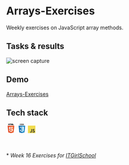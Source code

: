 # Arrays-Exercises
Weekly exercises on JavaScript array methods.

## Tasks & results
<img width="45%" alt="screen capture" src="../main/assets/img/captureweb.jpeg">

## Demo
[Arrays-Exercises]

## Tech stack
<code><img height="25" src="https://raw.githubusercontent.com/github/explore/80688e429a7d4ef2fca1e82350fe8e3517d3494d/topics/html/html.png"></code>
<code><img height="25" src="https://raw.githubusercontent.com/github/explore/80688e429a7d4ef2fca1e82350fe8e3517d3494d/topics/css/css.png"></code>
<code><img height="20" src="https://raw.githubusercontent.com/github/explore/80688e429a7d4ef2fca1e82350fe8e3517d3494d/topics/javascript/javascript.png"></code>

<br><br> 
\* _Week 16 Exercises for [ITGirlSchool]_ 
  

   [ITGirlSchool]: <https://itgirlschool.com/en>
   [Arrays-Exercises]: <https://alenagm.github.io/Arrays-Exercises/>
